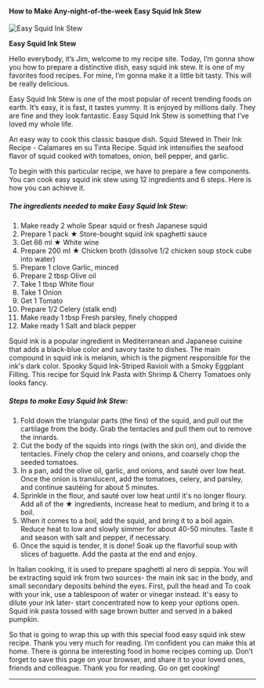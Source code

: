             

#### How to Make Any-night-of-the-week Easy Squid Ink Stew

![Easy Squid Ink Stew](https://img-global.cpcdn.com/recipes/6324723668484096/751x532cq70/easy-squid-ink-stew-recipe-main-photo.jpg)

**Easy Squid Ink Stew**

Hello everybody, it’s Jim, welcome to my recipe site. Today, I’m gonna show you how to prepare a distinctive dish, easy squid ink stew. It is one of my favorites food recipes. For mine, I’m gonna make it a little bit tasty. This will be really delicious.

Easy Squid Ink Stew is one of the most popular of recent trending foods on earth. It’s easy, it is fast, it tastes yummy. It is enjoyed by millions daily. They are fine and they look fantastic. Easy Squid Ink Stew is something that I’ve loved my whole life.

An easy way to cook this classic basque dish. Squid Stewed in Their Ink Recipe - Calamares en su Tinta Recipe. Squid ink intensifies the seafood flavor of squid cooked with tomatoes, onion, bell pepper, and garlic.

To begin with this particular recipe, we have to prepare a few components. You can cook easy squid ink stew using 12 ingredients and 6 steps. Here is how you can achieve it.

##### The ingredients needed to make Easy Squid Ink Stew:

1.  Make ready 2 whole Spear squid or fresh Japanese squid
2.  Prepare 1 pack ★ Store-bought squid ink spaghetti sauce
3.  Get 66 ml ★ White wine
4.  Prepare 200 ml ★ Chicken broth (dissolve 1/2 chicken soup stock cube into water)
5.  Prepare 1 clove Garlic, minced
6.  Prepare 2 tbsp Olive oil
7.  Take 1 tbsp White flour
8.  Take 1 Onion
9.  Get 1 Tomato
10.  Prepare 1/2 Celery (stalk end)
11.  Make ready 1 tbsp Fresh parsley, finely chopped
12.  Make ready 1 Salt and black pepper

Squid ink is a popular ingredient in Mediterranean and Japanese cuisine that adds a black-blue color and savory taste to dishes. The main compound in squid ink is melanin, which is the pigment responsible for the ink's dark color. Spooky Squid Ink-Striped Ravioli with a Smoky Eggplant Filling. This recipe for Squid Ink Pasta with Shrimp & Cherry Tomatoes only looks fancy.

##### Steps to make Easy Squid Ink Stew:

1.  Fold down the triangular parts (the fins) of the squid, and pull out the cartilage from the body. Grab the tentacles and pull them out to remove the innards.
2.  Cut the body of the squids into rings (with the skin on), and divide the tentacles. Finely chop the celery and onions, and coarsely chop the seeded tomatoes.
3.  In a pan, add the olive oil, garlic, and onions, and sauté over low heat. Once the onion is translucent, add the tomatoes, celery, and parsley, and continue sautéing for about 5 minutes.
4.  Sprinkle in the flour, and sauté over low heat until it's no longer floury. Add all of the ★ ingredients, increase heat to medium, and bring it to a boil.
5.  When it comes to a boil, add the squid, and bring it to a boil again. Reduce heat to low and slowly simmer for about 40-50 minutes. Taste it and season with salt and pepper, if necessary.
6.  Once the squid is tender, it is done! Soak up the flavorful soup with slices of baguette. Add the pasta at the end and enjoy.

In Italian cooking, it is used to prepare spaghetti al nero di seppia. You will be extracting squid ink from two sources- the main ink sac in the body, and small secondary deposits behind the eyes. First, pull the head and To cook with your ink, use a tablespoon of water or vinegar instead. It's easy to dilute your ink later- start concentrated now to keep your options open. Squid ink pasta tossed with sage brown butter and served in a baked pumpkin.

So that is going to wrap this up with this special food easy squid ink stew recipe. Thank you very much for reading. I’m confident you can make this at home. There is gonna be interesting food in home recipes coming up. Don’t forget to save this page on your browser, and share it to your loved ones, friends and colleague. Thank you for reading. Go on get cooking!

* * *